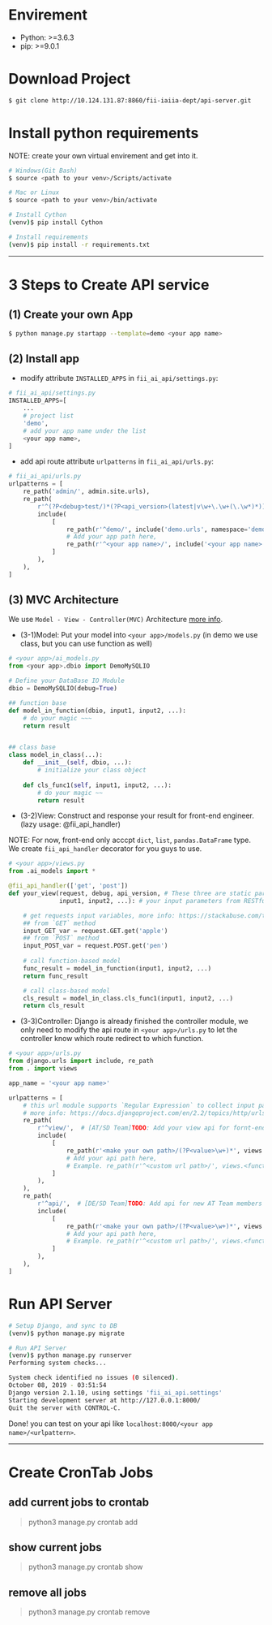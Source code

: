 # Envirement
- Python: >=3.6.3
- pip: >=9.0.1

# Download Project
```bash
$ git clone http://10.124.131.87:8860/fii-iaiia-dept/api-server.git
```

# Install python requirements
NOTE: create your own virtual envirement and get into it.
```bash
# Windows(Git Bash)
$ source <path to your venv>/Scripts/activate

# Mac or Linux
$ source <path to your venv>/bin/activate

# Install Cython
(venv)$ pip install Cython

# Install requirements
(venv)$ pip install -r requirements.txt
```

---
# 3 Steps to Create API service
## (1) Create your own App
```bash
$ python manage.py startapp --template=demo <your app name>
```

## (2) Install app
- modify attribute `INSTALLED_APPS` in `fii_ai_api/settings.py`:
```python
# fii_ai_api/settings.py
INSTALLED_APPS=[
    ...
    # project list
    'demo',
    # add your app name under the list
    <your app name>,
]
```
- add api route attribute `urlpatterns` in `fii_ai_api/urls.py`:
```python
# fii_ai_api/urls.py
urlpatterns = [
    re_path('admin/', admin.site.urls),
    re_path(
        r'^(?P<debug>test/)*(?P<api_version>(latest|v\w+\.\w+(\.\w*)*))/',
        include(
            [
                re_path(r'^demo/', include('demo.urls', namespace='demo-api')),
                # Add your app path here,
                re_path(r'^<your app name>/', include('<your app name>.urls', namespace='<your app name>'))
            ]
        ),
    ),
]
```

## (3) MVC Architecture
We use `Model - View - Controller(MVC)` Architecture [more info](https://www.tutorialsteacher.com/mvc/mvc-architecture).
- (3-1)Model: Put your model into `<your app>/models.py` (in demo we use class, but you can use function as well)
```python
# <your app>/ai_models.py
from <your app>.dbio import DemoMySQLIO

# Define your DataBase IO Module
dbio = DemoMySQLIO(debug=True)

## function base
def model_in_function(dbio, input1, input2, ...):
    # do your magic ~~~
    return result


## class base
class model_in_class(...):
    def __init__(self, dbio, ...):
        # initialize your class object
    
    def cls_func1(self, input1, input2, ...):
        # do your magic ~~
        return result
```

- (3-2)View: Construct and response your result for front-end engineer. (lazy usage: @fii_api_handler)

NOTE: For now, front-end only acccpt `dict`, `list`, `pandas.DataFrame` type. We create `fii_api_handler` decorator for you guys to use.
```python
# <your app>/views.py
from .ai_models import *

@fii_api_handler(['get', 'post'])
def your_view(request, debug, api_version, # These three are static parameters
              input1, input2, ...): # your input parameters from RESTful api url

    # get requests input variables, more info: https://stackabuse.com/the-python-requests-module/
    ## from `GET` method
    input_GET_var = request.GET.get('apple')
    ## from `POST` method
    input_POST_var = request.POST.get('pen')
    
    # call function-based model
    func_result = model_in_function(input1, input2, ...)
    return func_result

    # call class-based model
    cls_result = model_in_class.cls_func1(input1, input2, ...)
    return cls_result
```

- (3-3)Controller: Django is already finished the controller module, we only need to modify the api route in `<your app>/urls.py` to let the controller know which route redirect to which function.
```python
# <your app>/urls.py
from django.urls import include, re_path
from . import views

app_name = '<your app name>'

urlpatterns = [
    # this url module supports `Regular Expression` to collect input parameter from RESTful api
    # more info: https://docs.djangoproject.com/en/2.2/topics/http/urls/
    re_path(
        r'^view/',  # [AT/SD Team]TODO: Add your view api for fornt-end engineer.
        include(
            [
                re_path(r'<make your own path>/(?P<value>\w+)*', views.<your_model_view>),
                # Add your api path here,
                # Example. re_path(r'^<custom url path>/', views.<function>),
            ]
        ),
    ),
    re_path(
        r'^api/',  # [DE/SD Team]TODO: Add api for new AT Team members to use.
        include(
            [
                re_path(r'<make your own path>/(?P<value>\w+)*', views.<your_api_view>),
                # Add your api path here,
                # Example. re_path(r'^<custom url path>/', views.<function>),
            ]
        ),
    ),
]
```

# Run API Server
```bash
# Setup Django, and sync to DB
(venv)$ python manage.py migrate

# Run API Server
(venv)$ python manage.py runserver
Performing system checks...

System check identified no issues (0 silenced).
October 08, 2019 - 03:51:54
Django version 2.1.10, using settings 'fii_ai_api.settings'
Starting development server at http://127.0.0.1:8000/
Quit the server with CONTROL-C.
```
Done! you can test on your api like `localhost:8000/<your app name>/<urlpattern>`.

---
# Create CronTab Jobs
## add current jobs to crontab
> python3 manage.py crontab add

## show current jobs
> python3 manage.py crontab show

## remove all jobs
> python3 manage.py crontab remove
